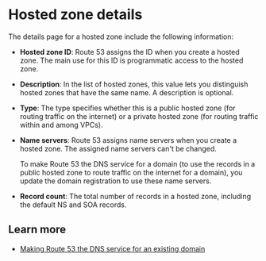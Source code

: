 # Hosted zone details<a name="hz-details"></a>

The details page for a hosted zone include the following information:
+ **Hosted zone ID**: Route 53 assigns the ID when you create a hosted zone\. The main use for this ID is programmatic access to the hosted zone\.
+ **Description**: In the list of hosted zones, this value lets you distinguish hosted zones that have the same name\. A description is optional\. 
+ **Type**: The type specifies whether this is a public hosted zone \(for routing traffic on the internet\) or a private hosted zone \(for routing traffic within and among VPCs\)\. 
+ **Name servers**: Route 53 assigns name servers when you create a hosted zone\. The assigned name servers can't be changed\. 

  To make Route 53 the DNS service for a domain \(to use the records in a public hosted zone to route traffic on the internet for a domain\), you update the domain registration to use these name servers\.
+ **Record count**: The total number of records in a hosted zone, including the default NS and SOA records\.

## Learn more<a name="hz-details-learn-more"></a>
+ [Making Route 53 the DNS service for an existing domain](https://docs.aws.amazon.com/Route53/latest/DeveloperGuide/MigratingDNS.html)